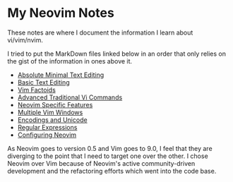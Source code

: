 # My Neovim Notes

These notes are where I document the information
I learn about vi/vim/nvim.

I tried to put the MarkDown files linked below in
an order that only relies on the gist of the
information in ones above it.

* [Absolute Minimal Text Editing](AbsoluteMinimalTextEditing.md)
* [Basic Text Editing](BasicTextEditing.md)
* [Vim Factoids](VimFactoids.md)
* [Advanced Traditional Vi Commands](AdvTradViCommands.md)
* [Neovim Specific Features](NeovimSpecificFeatures.md)
* [Multiple Vim Windows](MultipleWindows.md)
* [Encodings and Unicode](EncodingsUnicode.md)
* [Regular Expressions](RegularExpressions.md)
* [Configuring Neovim](Configurations.md)

As Neovim goes to version 0.5 and Vim goes to 9.0, I
feel that they are diverging to the point that I need
to target one over the other.  I chose Neovim
over Vim because of Neovim's active community-driven
development and the refactoring efforts which went into
the code base.
